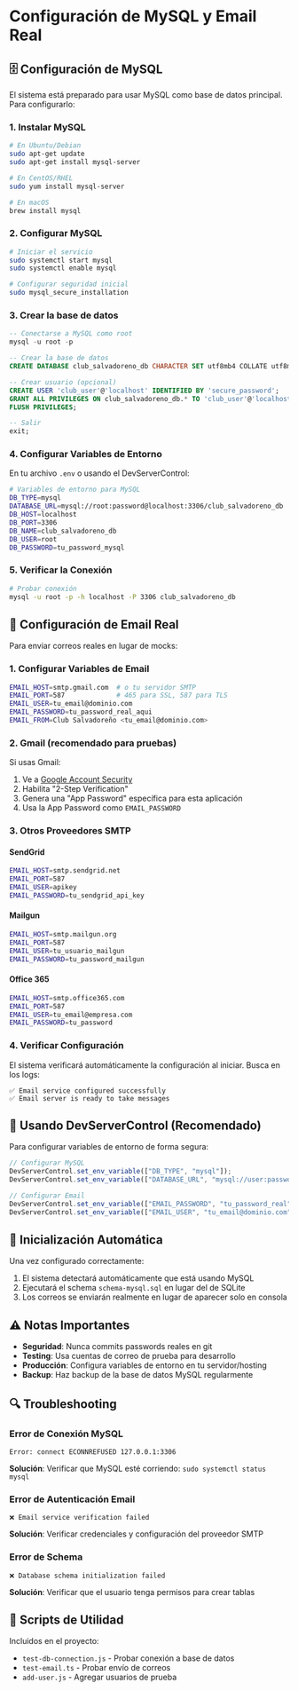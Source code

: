 # Configuración de MySQL y Email Real

## 🗄️ Configuración de MySQL

El sistema está preparado para usar MySQL como base de datos principal. Para configurarlo:

### 1. Instalar MySQL
```bash
# En Ubuntu/Debian
sudo apt-get update
sudo apt-get install mysql-server

# En CentOS/RHEL
sudo yum install mysql-server

# En macOS
brew install mysql
```

### 2. Configurar MySQL
```bash
# Iniciar el servicio
sudo systemctl start mysql
sudo systemctl enable mysql

# Configurar seguridad inicial
sudo mysql_secure_installation
```

### 3. Crear la base de datos
```sql
-- Conectarse a MySQL como root
mysql -u root -p

-- Crear la base de datos
CREATE DATABASE club_salvadoreno_db CHARACTER SET utf8mb4 COLLATE utf8mb4_unicode_ci;

-- Crear usuario (opcional)
CREATE USER 'club_user'@'localhost' IDENTIFIED BY 'secure_password';
GRANT ALL PRIVILEGES ON club_salvadoreno_db.* TO 'club_user'@'localhost';
FLUSH PRIVILEGES;

-- Salir
exit;
```

### 4. Configurar Variables de Entorno
En tu archivo `.env` o usando el DevServerControl:

```bash
# Variables de entorno para MySQL
DB_TYPE=mysql
DATABASE_URL=mysql://root:password@localhost:3306/club_salvadoreno_db
DB_HOST=localhost
DB_PORT=3306
DB_NAME=club_salvadoreno_db
DB_USER=root
DB_PASSWORD=tu_password_mysql
```

### 5. Verificar la Conexión
```bash
# Probar conexión
mysql -u root -p -h localhost -P 3306 club_salvadoreno_db
```

## 📧 Configuración de Email Real

Para enviar correos reales en lugar de mocks:

### 1. Configurar Variables de Email
```bash
EMAIL_HOST=smtp.gmail.com  # o tu servidor SMTP
EMAIL_PORT=587             # 465 para SSL, 587 para TLS
EMAIL_USER=tu_email@dominio.com
EMAIL_PASSWORD=tu_password_real_aqui
EMAIL_FROM=Club Salvadoreño <tu_email@dominio.com>
```

### 2. Gmail (recomendado para pruebas)
Si usas Gmail:

1. Ve a [Google Account Security](https://myaccount.google.com/security)
2. Habilita "2-Step Verification"
3. Genera una "App Password" específica para esta aplicación
4. Usa la App Password como `EMAIL_PASSWORD`

### 3. Otros Proveedores SMTP

#### SendGrid
```bash
EMAIL_HOST=smtp.sendgrid.net
EMAIL_PORT=587
EMAIL_USER=apikey
EMAIL_PASSWORD=tu_sendgrid_api_key
```

#### Mailgun
```bash
EMAIL_HOST=smtp.mailgun.org
EMAIL_PORT=587
EMAIL_USER=tu_usuario_mailgun
EMAIL_PASSWORD=tu_password_mailgun
```

#### Office 365
```bash
EMAIL_HOST=smtp.office365.com
EMAIL_PORT=587
EMAIL_USER=tu_email@empresa.com
EMAIL_PASSWORD=tu_password
```

### 4. Verificar Configuración
El sistema verificará automáticamente la configuración al iniciar. Busca en los logs:

```
✅ Email service configured successfully
✅ Email server is ready to take messages
```

## 🔧 Usando DevServerControl (Recomendado)

Para configurar variables de entorno de forma segura:

```javascript
// Configurar MySQL
DevServerControl.set_env_variable(["DB_TYPE", "mysql"]);
DevServerControl.set_env_variable(["DATABASE_URL", "mysql://user:password@localhost:3306/club_salvadoreno_db"]);

// Configurar Email
DevServerControl.set_env_variable(["EMAIL_PASSWORD", "tu_password_real"]);
DevServerControl.set_env_variable(["EMAIL_USER", "tu_email@dominio.com"]);
```

## 🚀 Inicialización Automática

Una vez configurado correctamente:

1. El sistema detectará automáticamente que está usando MySQL
2. Ejecutará el schema `schema-mysql.sql` en lugar del de SQLite
3. Los correos se enviarán realmente en lugar de aparecer solo en consola

## ⚠️ Notas Importantes

- **Seguridad**: Nunca commits passwords reales en git
- **Testing**: Usa cuentas de correo de prueba para desarrollo
- **Producción**: Configura variables de entorno en tu servidor/hosting
- **Backup**: Haz backup de la base de datos MySQL regularmente

## 🔍 Troubleshooting

### Error de Conexión MySQL
```
Error: connect ECONNREFUSED 127.0.0.1:3306
```
**Solución**: Verificar que MySQL esté corriendo: `sudo systemctl status mysql`

### Error de Autenticación Email
```
❌ Email service verification failed
```
**Solución**: Verificar credenciales y configuración del proveedor SMTP

### Error de Schema
```
❌ Database schema initialization failed
```
**Solución**: Verificar que el usuario tenga permisos para crear tablas

## 📝 Scripts de Utilidad

Incluidos en el proyecto:

- `test-db-connection.js` - Probar conexión a base de datos
- `test-email.ts` - Probar envío de correos
- `add-user.js` - Agregar usuarios de prueba
